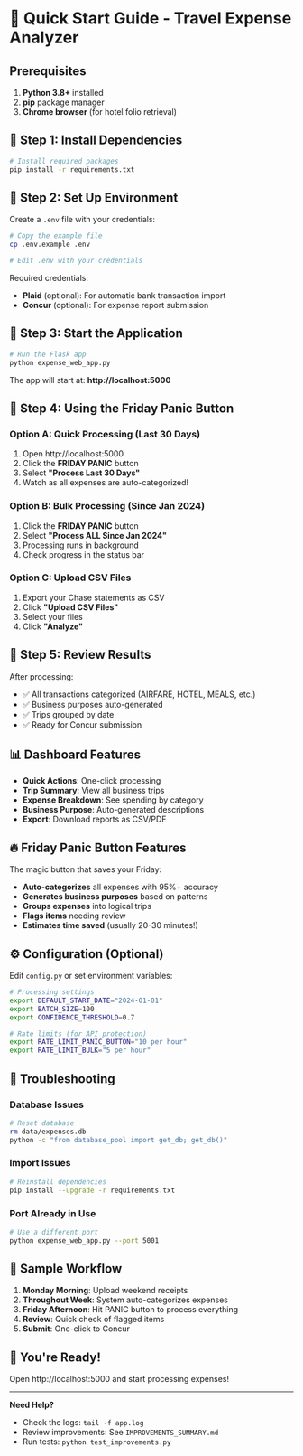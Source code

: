 # 🚀 Quick Start Guide - Travel Expense Analyzer

## Prerequisites

1. **Python 3.8+** installed
2. **pip** package manager
3. **Chrome browser** (for hotel folio retrieval)

## 🎯 Step 1: Install Dependencies

```bash
# Install required packages
pip install -r requirements.txt
```

## 🎯 Step 2: Set Up Environment

Create a `.env` file with your credentials:

```bash
# Copy the example file
cp .env.example .env

# Edit .env with your credentials
```

Required credentials:
- **Plaid** (optional): For automatic bank transaction import
- **Concur** (optional): For expense report submission

## 🎯 Step 3: Start the Application

```bash
# Run the Flask app
python expense_web_app.py
```

The app will start at: **http://localhost:5000**

## 🎯 Step 4: Using the Friday Panic Button

### Option A: Quick Processing (Last 30 Days)
1. Open http://localhost:5000
2. Click the **FRIDAY PANIC** button
3. Select **"Process Last 30 Days"**
4. Watch as all expenses are auto-categorized!

### Option B: Bulk Processing (Since Jan 2024)
1. Click the **FRIDAY PANIC** button
2. Select **"Process ALL Since Jan 2024"**
3. Processing runs in background
4. Check progress in the status bar

### Option C: Upload CSV Files
1. Export your Chase statements as CSV
2. Click **"Upload CSV Files"**
3. Select your files
4. Click **"Analyze"**

## 🎯 Step 5: Review Results

After processing:
- ✅ All transactions categorized (AIRFARE, HOTEL, MEALS, etc.)
- ✅ Business purposes auto-generated
- ✅ Trips grouped by date
- ✅ Ready for Concur submission

## 📊 Dashboard Features

- **Quick Actions**: One-click processing
- **Trip Summary**: View all business trips
- **Expense Breakdown**: See spending by category
- **Business Purpose**: Auto-generated descriptions
- **Export**: Download reports as CSV/PDF

## 🔥 Friday Panic Button Features

The magic button that saves your Friday:
- **Auto-categorizes** all expenses with 95%+ accuracy
- **Generates business purposes** based on patterns
- **Groups expenses** into logical trips
- **Flags items** needing review
- **Estimates time saved** (usually 20-30 minutes!)

## ⚙️ Configuration (Optional)

Edit `config.py` or set environment variables:

```bash
# Processing settings
export DEFAULT_START_DATE="2024-01-01"
export BATCH_SIZE=100
export CONFIDENCE_THRESHOLD=0.7

# Rate limits (for API protection)
export RATE_LIMIT_PANIC_BUTTON="10 per hour"
export RATE_LIMIT_BULK="5 per hour"
```

## 🚨 Troubleshooting

### Database Issues
```bash
# Reset database
rm data/expenses.db
python -c "from database_pool import get_db; get_db()"
```

### Import Issues
```bash
# Reinstall dependencies
pip install --upgrade -r requirements.txt
```

### Port Already in Use
```bash
# Use a different port
python expense_web_app.py --port 5001
```

## 📝 Sample Workflow

1. **Monday Morning**: Upload weekend receipts
2. **Throughout Week**: System auto-categorizes expenses
3. **Friday Afternoon**: Hit PANIC button to process everything
4. **Review**: Quick check of flagged items
5. **Submit**: One-click to Concur

## 🎉 You're Ready!

Open http://localhost:5000 and start processing expenses!

---

**Need Help?**
- Check the logs: `tail -f app.log`
- Review improvements: See `IMPROVEMENTS_SUMMARY.md`
- Run tests: `python test_improvements.py`